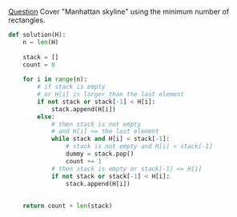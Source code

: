 [Question](https://app.codility.com/programmers/lessons/7-stacks_and_queues/stone_wall/)
Cover "Manhattan skyline" using the minimum number of rectangles.
```python
def solution(H):
    n = len(H)
    
    stack = []
    count = 0
    
    for i in range(n):
        # if stack is empty
        # or H[i] is larger than the last element
        if not stack or stack[-1] < H[i]:
            stack.append(H[i])
        else:
            # then stack is not empty
            # and H[i] <= the last element
            while stack and H[i] < stack[-1]:
                # stack is not empty and H[i] < stack[-1]
                dummy = stack.pop()    
                count += 1
            # then stack is empty or stack[-1] <= H[i]
            if not stack or stack[-1] < H[i]:
                stack.append(H[i])
        
    
    return count + len(stack)
```